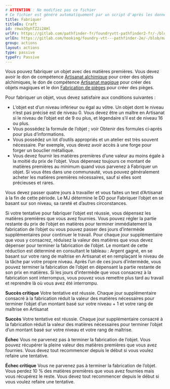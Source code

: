 ```yaml
---
# ATTENTION : Ne modifiez pas ce fichier
# Ce fichier est généré automatiquement par un script d'après les données du module Foundry VTT officiel et de sa traduction
title: Fabriquer
titleEn: Craft
id: rmwa3OyhTZ2i2AHl
urlFr: https://gitlab.com/pathfinder-fr/foundryvtt-pathfinder2-fr/-/blob/master/data/actions/rmwa3OyhTZ2i2AHl.htm
urlEn: https://gitlab.com/hooking/foundry-vtt---pathfinder-2e/-/blob/master/packs/data/actions.db/craft.json
group: actions
layout: actions
type: passive
typeFr: Passive
---
```

Vous pouvez fabriquer un objet avec des matières premières. Vous devez avoir le don de compétence [Artisanat alchimique](../dons/artisanat-alchimique.md) pour créer des objets alchimiques, le don de compétence [Artisanat magique](../dons/artisanat-magique.md) pour créer des objets magiques et le don [Fabrication de pièges](../dons/fabrication-de-pièges-artisanaux.md) pour créer des pièges.

Pour fabriquer un objet, vous devez satisfaire aux conditions suivantes :


- L’objet est d’un niveau inférieur ou égal au vôtre. Un objet dont le niveau n’est pas précisé est de niveau 0. Vous devez être un maître en Artisanat si le niveau de l’objet est de 9 ou plus, et légendaire s’il est de niveau 16 ou plus.
- Vous possédez la formule de l’objet ; voir Obtenir des formules ci‑après pour plus d’informations.
- Vous possédez un lot d’outils appropriés et un atelier est très souvent nécessaire. Par exemple, vous devez avoir accès à une forge pour forger un bouclier métallique.
- Vous devez fournir les matières premières d’une valeur au moins égale à la moitié du prix de l’objet. Vous dépensez toujours ce montant de matières premières au minimum quand vous parvenez à Fabriquer un objet. Si vous êtes dans une communauté, vous pouvez généralement acheter les matières premières nécessaires, sauf si elles sont précieuses et rares.

 Vous devez passer quatre jours à travailler et vous faites un test d’Artisanat à la fin de cette période. Le MJ détermine le DD pour Fabriquer l’objet en se basant sur son niveau, sa rareté et d’autres circonstances.   
  
Si votre tentative pour fabriquer l’objet est réussie, vous dépensez les matières premières que vous avez fournies. Vous pouvez régler la partie restante du prix de l’objet en matières pour terminer immédiatement la fabrication de l’objet ou vous pouvez passer des jours d’intermède supplémentaires pour continuer le travail. Pour chaque jour supplémentaire que vous y consacrez, réduisez la valeur des matières que vous devez dépenser pour terminer la fabrication de l’objet. Le montant de cette réduction est déterminé en consultant le tableau : Argent gagné, en se basant sur votre rang de maîtrise en Artisanat et en remplaçant le niveau de la tâche par votre propre niveau. Après l’un de ces jours d’intermède, vous pouvez terminer la fabrication de l’objet en dépensant la partie restante de son prix en matières. Si les jours d’intermède que vous consacrez à la fabrication sont interrompus, vous pouvez vous remettre plus tard au travail et reprendre là où vous avez été interrompu.

**Succès critique** Votre tentative est réussie. Chaque jour supplémentaire consacré à la fabrication réduit la valeur des matières nécessaires pour terminer l’objet d’un montant basé sur votre niveau + 1 et votre rang de maîtrise en Artisanat

**Succès** Votre tentative est réussie. Chaque jour supplémentaire consacré à la fabrication réduit la valeur des matières nécessaires pour terminer l’objet d’un montant basé sur votre niveau et votre rang de maîtrise.

**Échec** Vous ne parvenez pas à terminer la fabrication de l’objet. Vous pouvez récupérer la pleine valeur des matières premières que vous avez fournies. Vous devez tout recommencer depuis le début si vous voulez refaire une tentative.

**Échec critique** Vous ne parvenez pas à terminer la fabrication de l’objet. Vous perdez 10 % des matières premières que vous avez fournies mais vous récupérez le reste. Vous devez tout recommencer depuis le début si vous voulez refaire une tentative.


